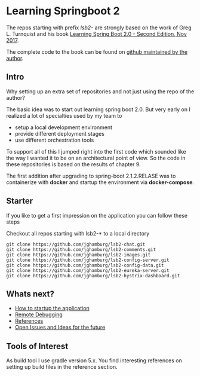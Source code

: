 # Learning Springboot 2  

The repos starting with prefix *lsb2-* are strongly based on the work of 
Greg L. Turnquist and his book [Learning Spring Boot 2.0 - Second Edition, Nov 2017](https://www.packtpub.com/application-development/learning-spring-boot-20-second-edition).  

The complete code to the book can be found on [github maintained by the author](https://github.com/learning-spring-boot/learning-spring-boot-2nd-edition-code).

## Intro  

Why setting up an extra set of repositories and not just using the repo of the author?  

The basic idea was to start out learning spring boot 2.0. But very early on I realized 
a lot of specialties used by my team to 

* setup a local development environment  
* provide different deployment stages  
* use different orchestration tools  

To support all of this I jumped right into the first code which sounded like the way I wanted 
it to be on an architectural point of view. So the code in these repositories is based on the results of chapter 9.  

The first addition after upgrading to spring-boot 2.1.2.RELASE was to containerize with __docker__ and startup the environment via __docker-compose__.  

## Starter  

If you like to get a first impression on the application you can follow these steps

Checkout all repos starting with lsb2-* to a local directory

```
git clone https://github.com/jghamburg/lsb2-chat.git  
git clone https://github.com/jghamburg/lsb2-comments.git  
git clone https://github.com/jghamburg/lsb2-images.git  
git clone https://github.com/jghamburg/lsb2-config-server.git  
git clone https://github.com/jghamburg/lsb2-config-data.git  
git clone https://github.com/jghamburg/lsb2-eureka-server.git  
git clone https://github.com/jghamburg/lsb2-hystrix-dashboard.git  
```

## Whats next?  

* [How to startup the application](./Startup.md)  
* [Remote Debugging](./RemoteDebugging.md)  
* [References](./References.md)  
* [Open Issues and Ideas for the future](./Issues.md)

## Tools of Interest  

As build tool I use gradle version 5.x.  You find interesting references on setting up build files in the reference section.
